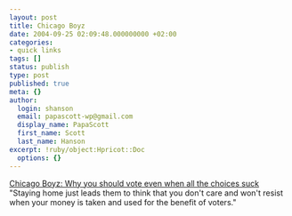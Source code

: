 ```yaml
---
layout: post
title: Chicago Boyz
date: 2004-09-25 02:09:48.000000000 +02:00
categories:
- quick links
tags: []
status: publish
type: post
published: true
meta: {}
author:
  login: shanson
  email: papascott-wp@gmail.com
  display_name: PapaScott
  first_name: Scott
  last_name: Hanson
excerpt: !ruby/object:Hpricot::Doc
  options: {}
---
```

<p><a href="http://www.chicagoboyz.net/archives/002405.html" title="Chicago Boyz: Why you should vote even when all the choices suck">Chicago Boyz: Why you should vote even when all the choices suck</a> "Staying home just leads them to think that you don't care and won't resist when your money is taken and used for the benefit of voters."</p>
